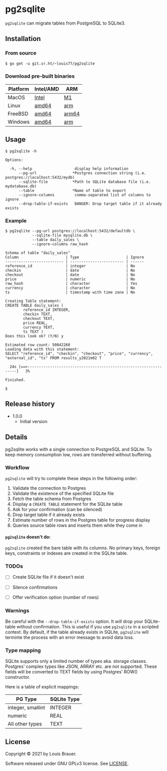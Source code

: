 # pg2sqlite

`pg2sqlite` can migrate tables from PostgreSQL to SQLite3.

## Installation

### From source

```shell
$ go get -u git.sr.ht/~louis77/pg2sqlite
```

### Download pre-built binaries

| Platform | Intel/AMD | ARM |
| -------- | ----- | --- |
| MacOS | [Intel](https://pg2sqlite.surge.sh/pg2sqlite-darwin-amd64.gz) | [M1](https://pg2sqlite.surge.sh/pg2sqlite-darwin-arm64.gz) |
| Linux | [amd64](https://pg2sqlite.surge.sh/pg2sqlite-linux-amd64.gz) | [arm](https://pg2sqlite.surge.sh/pg2sqlite-linux-arm64.gz) |
| FreeBSD | [amd64](https://pg2sqlite.surge.sh/pg2sqlite-freebsd-amd64.gz) | [arm64](https://pg2sqlite.surge.sh/pg2sqlite-freebsd-arm.gz) |
| Windows | [amd64](https://pg2sqlite.surge.sh/pg2sqlite-windows-amd64.exe.zip) | [arm](https://pg2sqlite.surge.sh/pg2sqlite-windows-arm.exe.zip) |


## Usage

```shell
$ pg2sqlite -h

Options:

  -h, --help                   display help information
      --pg-url                *Postgres connection string (i.e. postgres://localhost:5432/mydb)
      --sqlite-file           *Path to SQLite database file (i.e. mydatabase.db)
      --table                 *Name of table to export
      --ignore-columns         comma-separated list of columns to ignore
      --drop-table-if-exists   DANGER: Drop target table if it already exists
```

### Example

```shell
$ pg2sqlite --pg-url postgres://localhost:5432/defaultdb \
            --sqlite-file mysqlite.db \
            --table daily_sales \
            --ignore-columns raw_hash

Schema of table "daily_sales"
Column                     | Type                     | Ignore
-------------------------- | ------------------------ | ------
reference_id               | integer                  | No
checkin                    | date                     | No
checkout                   | date                     | No
price                      | numeric                  | No
raw_hash                   | character                | Yes
currency                   | character                | No
ts                         | timestamp with time zone | No
             
Creating Table statement:
CREATE TABLE daily_sales (         
        reference_id INTEGER, 
        checkin TEXT, 
        checkout TEXT, 
        price REAL, 
        currency TEXT,  
        ts TEXT )
Does this look ok? (Y/N) y

Estimated row count: 50042260
Loading data with this statement:
SELECT "reference_id", "checkin", "checkout", "price", "currency", "external_id", "ts" FROM results_y2021m02 T

  24s [==>-----------------------------------------------------------------]   3%

Finished.

$ 
```

## Release history

- 1.0.0
    - Initial version     

## Details

pg2sqlite works with a single connection to PostgreSQL and SQLite. To keep memory consumption low, rows are transferred
without buffering.

### Workflow

`pg2sqlite` will try to complete these steps in the following order:

1. Validate the connection to Postgres
2. Validate the existence of the specified SQLite file
3. Fetch the table schema from Postgres
4. Display a `CREATE TABLE` statement for the SQLite table
5. Ask for your confirmation (can be silenced)
6. Drop target table if it already exists
7. Estimate number of rows in the Postgres table for progress display
8. Queries source table rows and inserts them while they come in

#### `pg2sqlite` doesn't do:

`pg2sqlite` created the bare table with its columns.
No primary keys, foreign keys, constraints or indexes are created
in the SQLite table.


### TODOs

- [ ] Create SQLite file if it doesn't exist
- [ ] Silence confirmations
- [ ] Offer verification option (number of rows)


### Warnings

Be careful with the `--drop-table-if-exists` option. It *will* drop your SQLite-table without
confirmation. This is useful if you use `pg2sqlite` in a scripted context. By default, if 
the table already exists in SQLite, `pg2sqlite` will terminte the process with
an error message to avoid data loss.

### Type mapping

SQLite supports only a limited number of types aka. storage classes. Postgres' complex types like JSON, ARRAY etc. are
not supported. These fields will be converted to TEXT fields by using Postgres' ROW() constructor.

Here is a table of explicit mappings:

|PG Type | SQLite Type|
|--------|------------|
|integer, smallint | INTEGER |
|numeric|REAL|
|All other types|TEXT|

## License

Copyright © 2021 by Louis Brauer.

Software released under GNU GPLv3 license. See [LICENSE](./LICENSE).